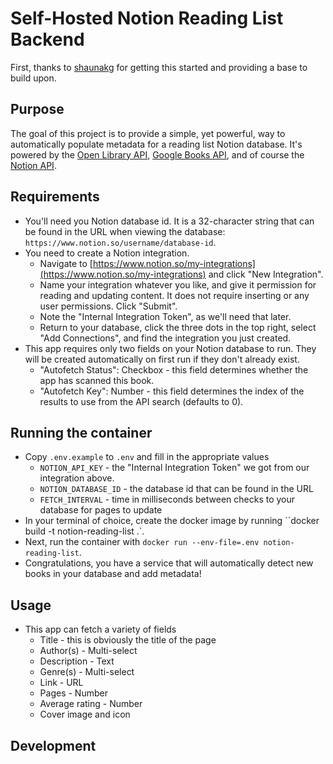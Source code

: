 # Self-Hosted Notion Reading List Backend

First, thanks to [shaunakg](https://github.com/shaunakg/notion-reading-list) for getting this started and providing a base to build upon.

## Purpose

The goal of this project is to provide a simple, yet powerful, way to automatically populate metadata for a reading list Notion database. It's powered by the [Open Library API](https://openlibrary.org/developers/api), [Google Books API](https://developers.google.com/books/docs/v1/reference/volumes/list), and of course the [Notion API](https://developers.notion.com/reference/intro).

## Requirements

- You'll need you Notion database id. It is a 32-character string that can be found in the URL when viewing the database: `https://www.notion.so/username/database-id`.
- You need to create a Notion integration.
  - Navigate to [https://www.notion.so/my-integrations](https://www.notion.so/my-integrations) and click "New Integration".
  - Name your integration whatever you like, and give it permission for reading and updating content. It does not require inserting or any user permissions. Click "Submit".
  - Note the "Internal Integration Token", as we'll need that later.
  - Return to your database, click the three dots in the top right, select "Add Connections", and find the integration you just created.
- This app requires only two fields on your Notion database to run. They will be created automatically on first run if they don't already exist.
  - "Autofetch Status": Checkbox - this field determines whether the app has scanned this book.
  - "Autofetch Key": Number - this field determines the index of the results to use from the API search (defaults to 0).

## Running the container

- Copy `.env.example` to `.env` and fill in the appropriate values
  - `NOTION_API_KEY` - the "Internal Integration Token" we got from our integration above.
  - `NOTION_DATABASE_ID` - the database id that can be found in the URL
  - `FETCH_INTERVAL` - time in milliseconds between checks to your database for pages to update
- In your terminal of choice, create the docker image by running ``docker build -t notion-reading-list .`.
- Next, run the container with `docker run --env-file=.env notion-reading-list`.
- Congratulations, you have a service that will automatically detect new books in your database and add metadata!

## Usage

- This app can fetch a variety of fields
  - Title - this is obviously the title of the page
  - Author(s) - Multi-select
  - Description - Text
  - Genre(s) - Multi-select
  - Link - URL
  - Pages - Number
  - Average rating - Number
  - Cover image and icon

## Development
